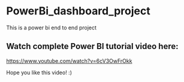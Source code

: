# PowerBi_dashboard_project
This is a power bi end to end project

## Watch complete Power BI tutorial video here: 
https://www.youtube.com/watch?v=6cV3OwFrOkk

Hope you like this video! :)
